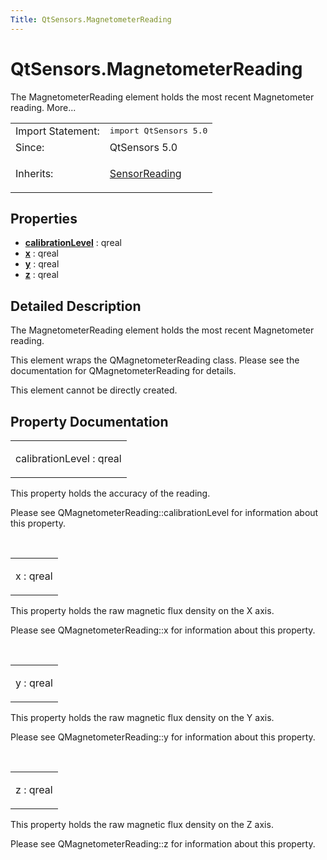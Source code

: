 ```yaml
---
Title: QtSensors.MagnetometerReading
---
```


# QtSensors.MagnetometerReading

<span class="subtitle"></span>
<!-- $$$MagnetometerReading-brief -->
<p>The MagnetometerReading element holds the most recent Magnetometer reading. More...</p>
<!-- @@@MagnetometerReading -->
<table class="alignedsummary">
<tr><td class="memItemLeft rightAlign topAlign"> Import Statement:</td><td class="memItemRight bottomAlign"> </b><tt>import QtSensors 5.0</tt></td></tr><tr><td class="memItemLeft rightAlign topAlign"> Since:</td><td class="memItemRight bottomAlign">  QtSensors 5.0</td></tr><tr><td class="memItemLeft rightAlign topAlign"> Inherits:</td><td class="memItemRight bottomAlign"> <p><a href="QtSensors.SensorReading.md">SensorReading</a></p>
</td></tr></table><ul>
</ul>
<h2>Properties</h2>
<ul>
<li class="fn"><b><b><a href="#calibrationLevel-prop">calibrationLevel</a></b></b> : qreal</li>
<li class="fn"><b><b><a href="#x-prop">x</a></b></b> : qreal</li>
<li class="fn"><b><b><a href="#y-prop">y</a></b></b> : qreal</li>
<li class="fn"><b><b><a href="#z-prop">z</a></b></b> : qreal</li>
</ul>
<!-- $$$MagnetometerReading-description -->
<h2>Detailed Description</h2>
<p>The MagnetometerReading element holds the most recent Magnetometer reading.</p>
<p>This element wraps the QMagnetometerReading class. Please see the documentation for QMagnetometerReading for details.</p>
<p>This element cannot be directly created.</p>
<!-- @@@MagnetometerReading -->
<h2>Property Documentation</h2>
<!-- $$$calibrationLevel -->
<table class="qmlname"><tr valign="top"><td class="tblQmlPropNode"><p><span class="name">calibrationLevel</span> : <span class="type">qreal</span></p></td></tr></table><p>This property holds the accuracy of the reading.</p>
<p>Please see QMagnetometerReading::calibrationLevel for information about this property.</p>
<!-- @@@calibrationLevel -->
<br/>
<!-- $$$x -->
<table class="qmlname"><tr valign="top"><td class="tblQmlPropNode"><p><span class="name">x</span> : <span class="type">qreal</span></p></td></tr></table><p>This property holds the raw magnetic flux density on the X axis.</p>
<p>Please see QMagnetometerReading::x for information about this property.</p>
<!-- @@@x -->
<br/>
<!-- $$$y -->
<table class="qmlname"><tr valign="top"><td class="tblQmlPropNode"><p><span class="name">y</span> : <span class="type">qreal</span></p></td></tr></table><p>This property holds the raw magnetic flux density on the Y axis.</p>
<p>Please see QMagnetometerReading::y for information about this property.</p>
<!-- @@@y -->
<br/>
<!-- $$$z -->
<table class="qmlname"><tr valign="top"><td class="tblQmlPropNode"><p><span class="name">z</span> : <span class="type">qreal</span></p></td></tr></table><p>This property holds the raw magnetic flux density on the Z axis.</p>
<p>Please see QMagnetometerReading::z for information about this property.</p>
<!-- @@@z -->
<br/>

